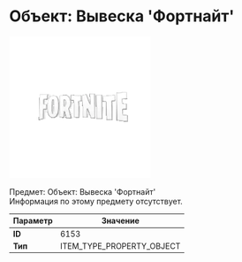 # Объект: Вывеска 'Фортнайт'

![Item Image](../img/6153.webp?raw=true)

Предмет: Объект: Вывеска 'Фортнайт'<br>Информация по этому предмету отсутствует.


| Параметр | Значение |
|----------|----------|
| **ID** | 6153 |
| **Тип** | ITEM_TYPE_PROPERTY_OBJECT |

